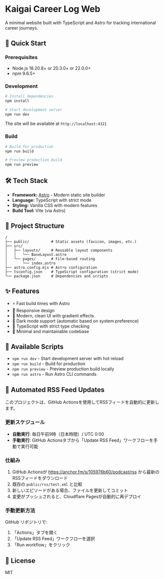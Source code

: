 # Kaigai Career Log Web

A minimal website built with TypeScript and Astro for tracking international career journeys.

## 🚀 Quick Start

### Prerequisites

- Node.js 18.20.8+ or 20.3.0+ or 22.0.0+
- npm 9.6.5+

### Development

```bash
# Install dependencies
npm install

# Start development server
npm run dev
```

The site will be available at `http://localhost:4321`

### Build

```bash
# Build for production
npm run build

# Preview production build
npm run preview
```

## 🛠️ Tech Stack

- **Framework:** [Astro](https://astro.build) - Modern static site builder
- **Language:** TypeScript with strict mode
- **Styling:** Vanilla CSS with modern features
- **Build Tool:** Vite (via Astro)

## 📁 Project Structure

```
/
├── public/          # Static assets (favicon, images, etc.)
├── src/
│   ├── layouts/     # Reusable layout components
│   │   └── BaseLayout.astro
│   └── pages/       # File-based routing
│       └── index.astro
├── astro.config.mjs # Astro configuration
├── tsconfig.json    # TypeScript configuration (strict mode)
└── package.json     # Dependencies and scripts
```

## ✨ Features

- ⚡️ Fast build times with Astro
- 📱 Responsive design
- 🎨 Modern, clean UI with gradient effects
- 🌙 Dark mode support (automatic based on system preference)
- 📝 TypeScript with strict type checking
- 🔧 Minimal and maintainable codebase

## 📝 Available Scripts

- `npm run dev` - Start development server with hot reload
- `npm run build` - Build for production
- `npm run preview` - Preview production build locally
- `npm run astro` - Run Astro CLI commands

## 🤖 Automated RSS Feed Updates

このプロジェクトは、GitHub Actionsを使用してRSSフィードを自動的に更新します。

### 更新スケジュール

- **自動実行**: 毎日午前9時（日本時間）/ UTC 0:00
- **手動実行**: GitHub Actionsタブから「Update RSS Feed」ワークフローを手動で実行可能

### 仕組み

1. GitHub Actionsが https://anchor.fm/s/105976b60/podcast/rss から最新のRSSフィードをダウンロード
2. 既存の `public/rss/test.xml` と比較
3. 新しいエピソードがある場合、ファイルを更新してコミット
4. 変更がプッシュされると、Cloudflare Pagesが自動的に再デプロイ

### 手動更新方法

GitHub リポジトリで:
1. 「Actions」タブを開く
2. 「Update RSS Feed」ワークフローを選択
3. 「Run workflow」をクリック

## 📄 License

MIT
